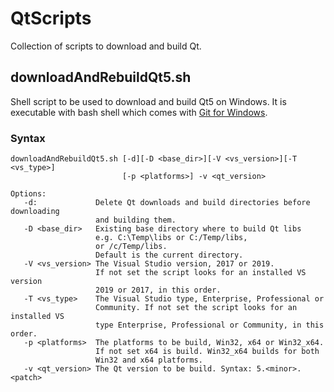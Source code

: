 # QtScripts

Collection of scripts to download and build Qt.

## downloadAndRebuildQt5.sh

Shell script to be used to download and build Qt5 on Windows. It is executable with bash shell which comes with [Git for Windows](https://git-scm.com/download/win).

### Syntax
```
downloadAndRebuildQt5.sh [-d][-D <base_dir>][-V <vs_version>][-T <vs_type>]
                         [-p <platforms>] -v <qt_version>

Options:
   -d:             Delete Qt downloads and build directories before downloading
                   and building them.
   -D <base_dir>   Existing base directory where to build Qt libs
                   e.g. C:\Temp\libs or C:/Temp/libs,
                   or /c/Temp/libs.
                   Default is the current directory.
   -V <vs_version> The Visual Studio version, 2017 or 2019.
                   If not set the script looks for an installed VS version
                   2019 or 2017, in this order.
   -T <vs_type>    The Visual Studio type, Enterprise, Professional or
                   Community. If not set the script looks for an installed VS
                   type Enterprise, Professional or Community, in this order.
   -p <platforms>  The platforms to be build, Win32, x64 or Win32_x64.
                   If not set x64 is build. Win32_x64 builds for both
                   Win32 and x64 platforms.
   -v <qt_version> The Qt version to be build. Syntax: 5.<minor>.<patch>
```
